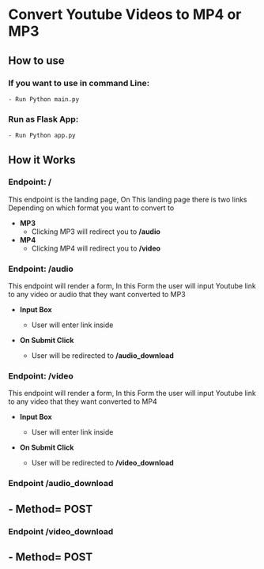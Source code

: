 # Convert Youtube Videos to MP4 or MP3

## How to use

### If you want to use in command Line:

    - Run Python main.py

### Run as Flask App:

    - Run Python app.py

## How it Works

### Endpoint: **/**

This endpoint is the landing page, On This landing page there is two links Depending on which format you want to convert to

- **MP3**
  - Clicking MP3 will redirect you to **/audio**
- **MP4**
  - Clicking MP4 will redirect you to **/video**
    <br/>

### Endpoint: **/audio**

This endpoint will render a form, In this Form the user will input Youtube link to any video or audio that they want converted to MP3

- **Input Box**

  - User will enter link inside

- **On Submit Click**
  - User will be redirected to **/audio_download**
    <br/>

### Endpoint: **/video**

This endpoint will render a form, In this Form the user will input Youtube link to any video that they want converted to MP4

- **Input Box**

  - User will enter link inside

- **On Submit Click**
  - User will be redirected to **/video_download**
    <br/>

### Endpoint **/audio_download**

## - Method= POST

### Endpoint **/video_download**

## - Method= POST
